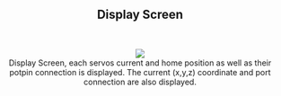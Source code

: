 <h2 align="center">Display Screen</h2>
<br>

<p align="center">
  <img src="https://user-images.githubusercontent.com/44120038/63559902-6a501c00-c519-11e9-9bf0-06761a219ba8.png">
  <br>
  Display Screen, each servos current and home position as well as their potpin connection is displayed. The current (x,y,z) coordinate and port connection are also displayed.
</p>
